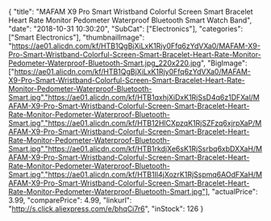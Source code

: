 {
	"title": "MAFAM X9 Pro Smart Wristband Colorful Screen Smart Bracelet Heart Rate Monitor Pedometer Waterproof Bluetooth Smart Watch Band",
	"date": "2018-10-31 10:30:20",
	"SubCat": ["Electronics"],
	"categories": ["Smart Electronics"],
	"thumbnailImage": "https://ae01.alicdn.com/kf/HTB1QgBjXiLxK1Rjy0Ffq6zYdVXa0/MAFAM-X9-Pro-Smart-Wristband-Colorful-Screen-Smart-Bracelet-Heart-Rate-Monitor-Pedometer-Waterproof-Bluetooth-Smart.jpg_220x220.jpg",
	"BigImage": ["https://ae01.alicdn.com/kf/HTB1QgBjXiLxK1Rjy0Ffq6zYdVXa0/MAFAM-X9-Pro-Smart-Wristband-Colorful-Screen-Smart-Bracelet-Heart-Rate-Monitor-Pedometer-Waterproof-Bluetooth-Smart.jpg","https://ae01.alicdn.com/kf/HTB1qxhjXiDxK1RjSsD4q6z1DFXal/MAFAM-X9-Pro-Smart-Wristband-Colorful-Screen-Smart-Bracelet-Heart-Rate-Monitor-Pedometer-Waterproof-Bluetooth-Smart.jpg","https://ae01.alicdn.com/kf/HTB12HlCXpzqK1RjSZFzq6xjrpXaP/MAFAM-X9-Pro-Smart-Wristband-Colorful-Screen-Smart-Bracelet-Heart-Rate-Monitor-Pedometer-Waterproof-Bluetooth-Smart.jpg","https://ae01.alicdn.com/kf/HTB1rkdjXe6sK1RjSsrbq6xbDXXaH/MAFAM-X9-Pro-Smart-Wristband-Colorful-Screen-Smart-Bracelet-Heart-Rate-Monitor-Pedometer-Waterproof-Bluetooth-Smart.jpg","https://ae01.alicdn.com/kf/HTB1Il4jXozrK1RjSspmq6AOdFXaH/MAFAM-X9-Pro-Smart-Wristband-Colorful-Screen-Smart-Bracelet-Heart-Rate-Monitor-Pedometer-Waterproof-Bluetooth-Smart.jpg"],
	"actualPrice": 3.99,
	"comparePrice": 4.99,
	"linkurl": "http://s.click.aliexpress.com/e/bhqCi7r6",
	"inStock": 126
}
